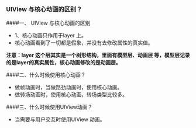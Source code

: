 ###  UIView 与核心动画的区别？


####一、 UIView 与核心动画的区别
- 1、核心动画只作用于layer 上。
- 核心动画看到了一切都是假象，并没有去修改属性的真实值。

 **注意：layer 这个层其实是一个树形结构，里面有模型层、动画层 等，模型层记录的是layer的真实属性，核心动画修改的是动画层。**


####二、什么时候使用核心动画？ 
- 做帧动画时，当做路劲动画时，使用核心动画。
- 做转场动画时，使用核心动画，转场类型比较多。


####三、什么时候使用UIView动画？
 - 当需要与用户交互时使用UIView 动画。
 



